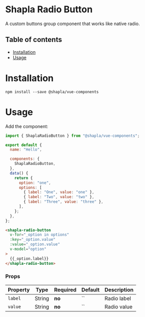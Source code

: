 # Shapla Radio Button

A custom buttons group component that works like native radio.

## Table of contents

- [Installation](#installation)
- [Usage](#usage)

# Installation

```
npm install --save @shapla/vue-components
```

# Usage

Add the component:

```js
import { ShaplaRadioButton } from "@shapla/vue-components";

export default {
  name: "Hello",

  components: {
    ShaplaRadioButton,
  },
  data() {
    return {
      option: "one",
      options: [
        { label: "One", value: "one" },
        { label: "Two", value: "two" },
        { label: "Three", value: "three" },
      ],
    };
  },
};
```

```html
<shapla-radio-button
  v-for="_option in options"
  :key="_option.value"
  :value="_option.value"
  v-model="option"
>
  {{_option.label}}
</shapla-radio-button>
```

### Props

| Property | Type   | Required | Default | Description |
| -------- | ------ | -------- | ------- | ----------- |
| `label`  | String | **no**   | ``      | Radio label |
| `value`  | String | **no**   | ``      | Radio value |
